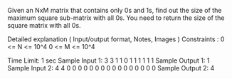 Given an NxM matrix that contains only 0s and 1s, find out the size of the maximum square sub-matrix with all 0s. You need to return the size of the square matrix with all 0s.

Detailed explanation ( Input/output format, Notes, Images )
 Constraints :
0 <= N <= 10^4
0 <= M <= 10^4

Time Limit: 1 sec
Sample Input 1:
3 3
1 1 0
1 1 1
1 1 1
Sample Output 1:
1
Sample Input 2:
4 4
0 0 0 0
0 0 0 0
0 0 0 0
0 0 0 0
Sample Output 2:
4

